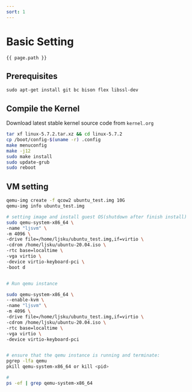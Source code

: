 ```yaml
---
sort: 1
---
```


# Basic Setting

`{{ page.path }}`
## Prerequisites
```
sudo apt-get install git bc bison flex libssl-dev
```
## Compile the Kernel
Download latest stable kernel source code from `kernel.org`
```bash
tar xf linux-5.7.2.tar.xz && cd linux-5.7.2
cp /boot/config-$(uname -r) .config
make menuconfig
make -j12
sudo make install
sudo update-grub
sudo reboot
```

## VM setting
```bash
qemu-img create -f qcow2 ubuntu_test.img 10G
qemu-img info ubuntu_test.img

# setting image and install guest OS(shutdown after finish install)
sudo qemu-system-x86_64 \
-name "ljsvm" \
-m 4096 \
-drive file=/home/ljsku/ubuntu_test.img,if=virtio \
-cdrom /home/ljsku/ubuntu-20.04.iso \
-rtc base=localtime \
-vga virtio \
-device virtio-keyboard-pci \
-boot d


# Run qemu instance

sudo qemu-system-x86_64 \
--enable-kvm \
-name "ljsvm" \
-m 4096 \
-drive file=/home/ljsku/ubuntu_test.img,if=virtio \
-cdrom /home/ljsku/ubuntu-20.04.iso \
-rtc base=localtime \
-vga virtio \
-device virtio-keyboard-pci


# ensure that the qemu instance is running and terminate:
pgrep -lfa qemu
pkill qemu-system-x86_64 or kill <pid>

#
ps -ef | grep qemu-system-x86_64
```
